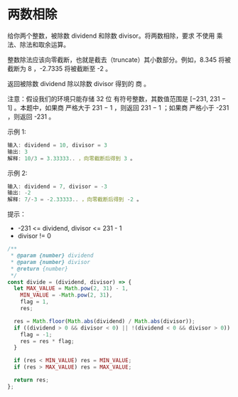 # 两数相除

给你两个整数，被除数 dividend 和除数 divisor。将两数相除，要求 不使用 乘法、除法和取余运算。

整数除法应该向零截断，也就是截去（truncate）其小数部分。例如，8.345 将被截断为 8 ，-2.7335 将被截断至 -2 。

返回被除数 dividend 除以除数 divisor 得到的 商 。

注意：假设我们的环境只能存储 32 位 有符号整数，其数值范围是 [−231,  231 − 1] 。本题中，如果商 严格大于 231 − 1 ，则返回 231 − 1 ；如果商 严格小于 -231 ，则返回 -231 。

示例 1:

```js
输入: dividend = 10, divisor = 3
输出: 3
解释: 10/3 = 3.33333.. ，向零截断后得到 3 。
```

示例 2:

```js
输入: dividend = 7, divisor = -3
输出: -2
解释: 7/-3 = -2.33333.. ，向零截断后得到 -2 。
```

提示：

- -231 <= dividend, divisor <= 231 - 1
- divisor != 0

```js
/**
 * @param {number} dividend
 * @param {number} divisor
 * @return {number}
 */
const divide = (dividend, divisor) => {
  let MAX_VALUE = Math.pow(2, 31) - 1,
    MIN_VALUE = -Math.pow(2, 31),
    flag = 1,
    res;

  res = Math.floor(Math.abs(dividend) / Math.abs(divisor));
  if ((dividend > 0 && divisor < 0) || !(dividend < 0 && divisor > 0)) {
    flag = -1;
    res = res * flag;
  }

  if (res < MIN_VALUE) res = MIN_VALUE;
  if (res > MAX_VALUE) res = MAX_VALUE;

  return res;
};
```
